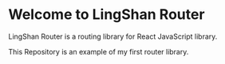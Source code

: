 # Welcome to LingShan Router

LingShan Router is a routing library for React JavaScript library.

This Repository is an example of my first router library.
